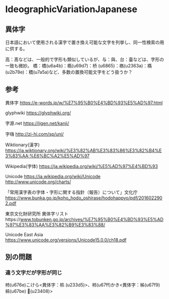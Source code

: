 # IdeographicVariationJapanese

## 異体字
日本語において使用される漢字で置き換え可能な文字を列挙し、同一性検索の用に供する。

高：髙などは、一般的で字形も類似しているが、与：與、台：臺などは、字形の一致も微妙。
橋：橋(u6a4b)：槗(u69d7)：桥 (u6865)：𣘺(u2363a)：𫞎(u2b78e)：穚(u7a5a)など、多数の置換可能文字をどう扱うか？

## 参考
異体字 https://e-words.jp/w/%E7%95%B0%E4%BD%93%E5%AD%97.html

glyphwiki https://glyphwiki.org/

字源.net https://jigen.net/kanji/

字嗨 http://zi-hi.com/sp/uni/

Wiktionary(漢字) https://ja.wiktionary.org/wiki/%E3%82%AB%E3%83%86%E3%82%B4%E3%83%AA:%E6%BC%A2%E5%AD%97

Wikipedia(字体) https://ja.wikipedia.org/wiki/%E5%AD%97%E4%BD%93

Unicode https://ja.wikipedia.org/wiki/Unicode http://www.unicode.org/charts/

「常用漢字表の字体・字形に関する指針（報告）について」文化庁 https://www.bunka.go.jp/koho_hodo_oshirase/hodohappyo/pdf/2016022902.pdf

東京文化財研究所 異体字リストhttps://www.tobunken.go.jp/archives/%E7%95%B0%E4%BD%93%E5%AD%97%E3%83%AA%E3%82%B9%E3%83%88/

Unicode East Asia
https://www.unicode.org/versions/Unicode15.0.0/ch18.pdf

## 別の問題
### 違う文字だが字形が同じ
杮(u676e)こけら<異体字：𣏕 (u233d5)>、柿(u67ff)かき<異体字：柹(u67f9) 枾(u67be) 𣐈(u23408)>
